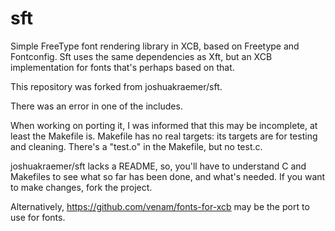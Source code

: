 # sft
Simple FreeType font rendering library in XCB, based on Freetype and Fontconfig.
Sft uses the same dependencies as Xft, but an XCB implementation for fonts that's perhaps based on that.

This repository was forked from joshuakraemer/sft.

There was an error in one of the includes.

When working on porting it, I was informed that this may be incomplete, at least the Makefile is.
Makefile has no real targets: its targets are for testing and cleaning.
There's a "test.o" in the Makefile, but no test.c.

joshuakraemer/sft lacks a README, so, you'll have to understand C and Makefiles to see what so far has been done, and what's needed.
If you want to make changes, fork the project.

Alternatively, https://github.com/venam/fonts-for-xcb may be the port to use for fonts.
